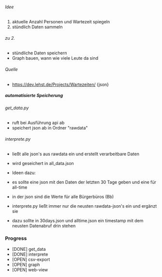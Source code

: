 ###### Idee

1. aktuelle Anzahl Personen und Wartezeit spiegeln
2. stündlich Daten sammeln

###### zu 2.

- stündliche Daten speichern
- Graph bauen, wann wie viele Leute da sind

###### Quelle

- https://dev.lehst.de/Projects/Wartezeiten/ {json}


##### automatisierte Speicherung
###### get_data.py 
- ruft bei Ausführung api ab
- speichert json ab in Ordner "rawdata"

###### interprete.py
- ließt alle json's aus rawdata ein und erstellt verarbeitbare Daten
- wird geseichert in all_data.json

- Ideen dazu:
- es sollte eine json mit den Daten der letzten 30 Tage geben und eine für all-time
- in der json sind die Werte für alle Bürgerbüros (Bb)
- interprete.py ließt immer nur die neusten rawdata-json's ein und ergänzt sie
- dazu sollte in 30days.json und alltime.json ein timestamp mit dem neusten Datenabruf drin stehen


### Progress
- [DONE] get_data
- [DONE] interprete
- [OPEN] csv-export
- [OPEN] graph
- [OPEN] web-view 